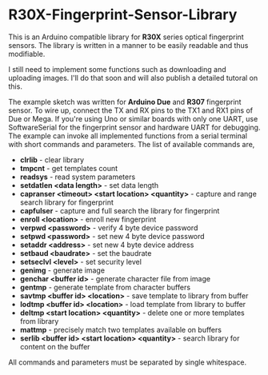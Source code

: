 # R30X-Fingerprint-Sensor-Library
This is an Arduino compatible library for **R30X** series optical fingerprint sensors. The library is written in a manner to be easily readable and thus modifiable.

I still need to implement some functions such as downloading and uploading images. I'll do that soon and will also publish a detailed tutoral on this.

The example sketch was written for **Arduino Due** and **R307** fingerprint sensor. To wire up, connect the TX and RX pins to the TX1 and RX1 pins of Due or Mega. If you're using Uno or similar boards with only one UART, use SoftwareSerial for the fingerprint sensor and hardware UART for debugging. The example can invoke all implemented functions from a serial terminal with short commands and parameters. The list of available commands are,

- **clrlib** - clear library
- **tmpcnt** - get templates count
- **readsys** - read system parameters
- **setdatlen \<data length\>** - set data length
- **capranser \<timeout\> \<start location\> \<quantity\>** - capture and range search library for fingerprint
- **capfulser** - capture and full search the library for fingerprint
- **enroll \<location\>** - enroll new fingerprint
- **verpwd \<password\>** - verify 4 byte device password
- **setpwd \<password\>** - set new 4 byte device password
- **setaddr \<address\>** - set new 4 byte device address
- **setbaud \<baudrate\>** - set the baudrate
- **setseclvl \<level\>** - set security level
- **genimg** - generate image
- **genchar \<buffer id\>** - generate character file from image
- **gentmp** - generate template from character buffers
- **savtmp \<buffer id\> \<location\>** - save template to library from buffer
- **lodtmp \<buffer id\> \<location\>** - load template from library to buffer
- **deltmp \<start location\> \<quantity\>** - delete one or more templates from library
- **mattmp** - precisely match two templates available on buffers
- **serlib \<buffer id\> \<start location\> \<quantity\>** - search library for content on the buffer

All commands and parameters must be separated by single whitespace.
